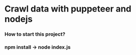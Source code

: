 # Crawl data with puppeteer and nodejs
### How to start this project?
### npm install -> node index.js
